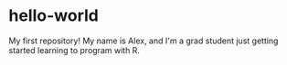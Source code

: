 # hello-world
My first repository!
My name is Alex, and I'm a grad student just getting started learning to program with R.
